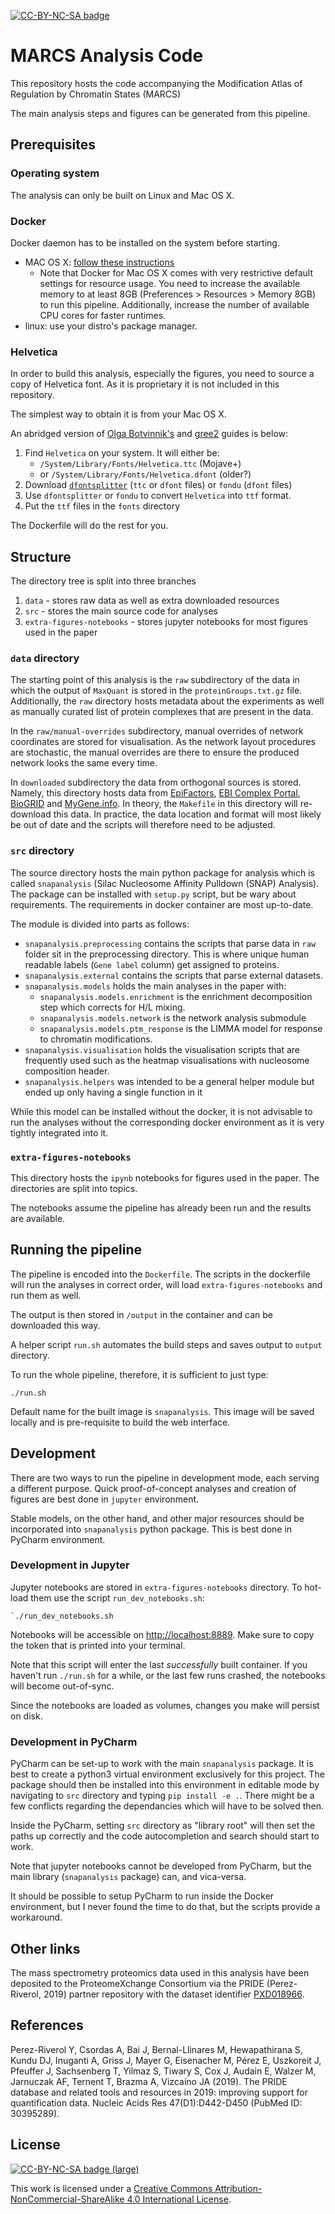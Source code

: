 [![CC-BY-NC-SA badge](https://i.creativecommons.org/l/by-nc-sa/4.0/80x15.png)](http://creativecommons.org/licenses/by-nc-sa/4.0/)


MARCS Analysis Code
==============================

This repository hosts the code accompanying the
Modification Atlas of Regulation by Chromatin States (MARCS)

The main analysis steps and figures can be generated from this pipeline.

## Prerequisites

### Operating system

The analysis can only be built on Linux and Mac OS X.

### Docker

Docker daemon has to be installed on the system before starting.

* MAC OS X:  [follow these instructions](https://docs.docker.com/docker-for-mac/install/)
    * Note that Docker for Mac OS X comes with very restrictive default settings for resource usage.
      You need to increase the available memory to at least 8GB (Preferences > Resources > Memory 8GB) to run this pipeline.
      Additionally, increase the number of available CPU cores for faster runtimes.
* linux: use your distro's package manager.


### Helvetica

In order to build this analysis, especially the figures,
you need to source a copy of Helvetica font.
As it is proprietary it is not included in this repository.

The simplest way to obtain it is from your Mac OS X.

An abridged version of [Olga Botvinnik's](https://olgabotvinnik.com/blog/how-to-set-helvetica-as-the-default-sans-serif-font-in/) and [gree2](https://gree2.github.io/python/2015/04/27/python-change-matplotlib-font-on-mac) guides is below:

1. Find `Helvetica` on your system. It will either be:
    * `/System/Library/Fonts/Helvetica.ttc` (Mojave+)
    * or `/System/Library/Fonts/Helvetica.dfont` (older?)
2. Download [`dfontsplitter`](http://peter.upfold.org.uk/projects/dfontsplitter) (`ttc` or `dfont` files) or
  `fondu` (`dfont` files)
3. Use `dfontsplitter` or `fondu` to convert `Helvetica` into `ttf` format.
4. Put the `ttf` files in the `fonts` directory

The Dockerfile will do the rest for you.

## Structure

The directory tree is split into three branches

1. `data` - stores raw data as well as extra downloaded resources
2. `src` - stores the main source code for analyses
3. `extra-figures-notebooks` - stores jupyter notebooks for most figures used in the paper

### `data` directory

The starting point of this analysis is the `raw` subdirectory of the data in which the output of `MaxQuant` is stored in the `proteinGroups.txt.gz` file. Additionally, the `raw` directory hosts metadata about the experiments as well as manually curated list of protein complexes that are present in the data.

In the `raw/manual-overrides` subdirectory, manual overrides of network coordinates are stored for visualisation. As the network layout procedures are stochastic, the manual overrides are there to ensure the produced network looks the same every time.

In `downloaded` subdirectory the data from orthogonal sources is stored. Namely, this directory hosts data from [EpiFactors](https://epifactors.autosome.ru/), [EBI Complex Portal](https://www.ebi.ac.uk/complexportal/), [BioGRID](https://thebiogrid.org/) and [MyGene.info](https://mygene.info/).
In theory, the `Makefile` in this directory will re-download this data. In practice, the data location and format will most likely be out of date and the scripts will therefore need to be adjusted.

### `src` directory

The source directory hosts the main python package for analysis
which is called `snapanalysis` (Silac Nucleosome Affinity Pulldown (SNAP) Analysis). The package can be installed with `setup.py` script, but be wary about requirements. The requirements in docker container are most up-to-date.

The module is divided into parts as follows:

* `snapanalysis.preprocessing` contains the scripts that parse data in `raw` folder sit in the preprocessing directory. This is where unique human readable labels (`Gene label` column) get assigned to proteins.
* `snapanalysis.external` contains the scripts that parse external datasets.
* `snapanalysis.models` holds the main analyses in the paper with:
    * `snapanalysis.models.enrichment` is the enrichment decomposition step which corrects for H/L mixing.
    * `snapanalysis.models.network` is the network analysis submodule
    * `snapanalysis.models.ptm_response` is the LIMMA model for response to chromatin modifications.
* `snapanalysis.visualisation` holds the visualisation scripts that are frequently used such as the heatmap visualisations with nucleosome composition header.
* `snapanalysis.helpers` was intended to be a general helper module but ended up only having a single function in it

While this model can be installed without the docker, it is not advisable to run the analyses without the corresponding docker environment as it is very tightly integrated into it.

### `extra-figures-notebooks`

This directory hosts the `ipynb` notebooks for figures used in the paper. The directories are split into topics.

The notebooks assume the pipeline has already been run and the results are available.

## Running the pipeline

The pipeline is encoded into the `Dockerfile`.
The scripts in the dockerfile will run the analyses in correct order, will load `extra-figures-notebooks` and run them as well.

The output is then stored in `/output` in the container and can be downloaded this way.

A helper script `run.sh` automates the build steps and saves output to `output` directory.

To run the whole pipeline, therefore, it is sufficient to just type:

```
./run.sh
```

Default name for the built image is `snapanalysis`.
This image will be saved locally and is pre-requisite to build the web interface.

## Development

There are two ways to run the pipeline in development mode, each serving a different purpose.
Quick proof-of-concept analyses and creation of figures are best done in `jupyter` environment.

Stable models, on the other hand, and other major resources should be incorporated into `snapanalysis` python package.
This is best done in PyCharm environment.


### Development in Jupyter

Jupyter notebooks are stored in `extra-figures-notebooks` directory.
To hot-load them use the script `run_dev_notebooks.sh`:

```
`./run_dev_notebooks.sh
```

Notebooks will be accessible on [http://localhost:8889](http://localhost:8889).
Make sure to copy the token that is printed into your terminal.

Note that this script will enter the last *successfully* built container.
If you haven't run `./run.sh` for a while, or the last few runs crashed,
the notebooks will become out-of-sync.

Since the notebooks are loaded as volumes, changes you make will persist on disk.

### Development in PyCharm

PyCharm can be set-up to work with the main `snapanalysis` package.
It is best to create a python3 virtual environment exclusively for this project. The package should then be installed into this environment in editable mode by navigating to `src` directory and typing `pip install -e .`. There might be a few conflicts regarding the dependancies which will have to be solved then.

Inside the PyCharm, setting `src` directory as "library root" will then set the paths up correctly and the code autocompletion and search should start to work.

Note that jupyter notebooks cannot be developed from PyCharm, but the main library (`snapanalysis` package) can, and vica-versa.

It should be possible to setup PyCharm to run inside the Docker environment, but I never found the time to do that, but the scripts provide a workaround.

## Other links

The mass spectrometry proteomics data used in this analysis
have been deposited to the ProteomeXchange Consortium via the PRIDE (Perez-Riverol, 2019) partner
repository with the dataset identifier [PXD018966](http://proteomecentral.proteomexchange.org/cgi/GetDataset?ID=PXD018966).

## References

Perez-Riverol Y, Csordas A, Bai J, Bernal-Llinares M, Hewapathirana S, Kundu DJ, Inuganti A, Griss J, Mayer G, Eisenacher M, Pérez E, Uszkoreit J, Pfeuffer J, Sachsenberg T, Yilmaz S, Tiwary S, Cox J, Audain E, Walzer M, Jarnuczak AF, Ternent T, Brazma A, Vizcaíno JA (2019). The PRIDE database and related tools and resources in 2019: improving support for quantification data. Nucleic Acids Res 47(D1):D442-D450 (PubMed ID: 30395289).

## License

[![CC-BY-NC-SA badge (large)](https://i.creativecommons.org/l/by-nc-sa/4.0/88x31.png)]((http://creativecommons.org/licenses/by-nc-sa/4.0/))

This work is licensed under a [Creative Commons Attribution-NonCommercial-ShareAlike 4.0 International License](http://creativecommons.org/licenses/by-nc-sa/4.0/).